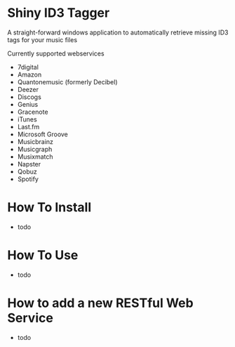 Shiny ID3 Tagger
================
A straight-forward windows application to automatically retrieve missing ID3 tags for your music files

Currently supported webservices
- 7digital
- Amazon
- Quantonemusic (formerly Decibel)
- Deezer
- Discogs
- Genius
- Gracenote
- iTunes
- Last.fm
- Microsoft Groove
- Musicbrainz
- Musicgraph
- Musixmatch
- Napster
- Qobuz
- Spotify


How To Install
==============
- todo


How To Use
==========
- todo


How to add a new RESTful Web Service
====================================
- todo